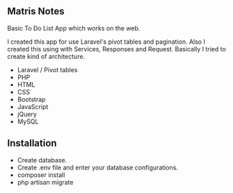 ## Matris Notes 

Basic To Do List App which works on the web.

I created this app for use Laravel's pivot tables and pagination.
Also I created this using with Services, Responses and Request.
Basically I tried to create kind of architecture.

* Laravel / Pivot tables
* PHP
* HTML
* CSS
* Bootstrap
* JavaScript
* jQuery
* MySQL


## Installation

* Create database.
* Create .env file and enter your database configurations.
* composer install
* php artisan migrate

